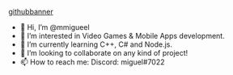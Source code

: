 [githubbanner](https://github.com/mmigueel/mmigueel/blob/main/githubbanner.png?raw=true)

- 👋 Hi, I’m @mmigueel
- 👀 I’m interested in Video Games & Mobile Apps development.
- 🌱 I’m currently learning C++, C# and Node.js.
- 💞️ I’m looking to collaborate on any kind of project!
- 📫 How to reach me: Discord: miguel#7022

<!---
mmigueel/mmigueel is a ✨ special ✨ repository because its `README.md` (this file) appears on your GitHub profile.
You can click the Preview link to take a look at your changes.
--->
